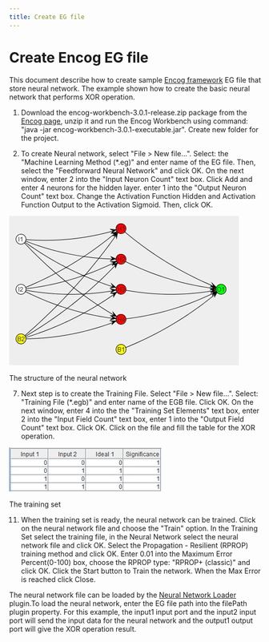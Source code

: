 ```yaml
---
title: Create EG file
---
```


# Create Encog EG file

This document describe how to create sample [Encog framework][1] EG file that store neural network. The example shown how to create the basic neural network that performs XOR operation.

1.  Download the encog-workbench-3.0.1-release.zip package from the [Encog page][2], unzip it and run the Encog Workbench using command: "java -jar encog-workbench-3.0.1-executable.jar". Create new folder for the project.
  
3.  To create Neural network, select "File > New file...". Select: the "Machine Learning Method (\*.eg)" and enter name of the EG file. Then, select the "Feedforward Neural Network" and click OK. On the next window, enter 2 into the "Input Neuron Count" text box. Click Add and enter 4 neurons for the hidden layer. enter 1 into the "Output Neuron Count" text box. Change the Activation Function Hidden and Activation Function Output to the Activation Sigmoid. Then, click OK.
  

![The structure of the neural network](./img/neuralnetwork.jpg "The structure of the neural network")

The structure of the neural network

  
7.  Next step is to create the Training File. Select "File > New file...". Select: "Training File (\*.egb)" and enter name of the EGB file. Click OK. On the next window, enter 4 into the the "Training Set Elements" text box, enter 2 into the "Input Field Count" text box, enter 1 into the "Output Field Count" text box. Click OK. Click on the file and fill the table for the XOR operation.
  

![The training set](./img/trainingset.jpg "The training set")

The training set

  
11.  When the training set is ready, the neural network can be trained. Click on the neural network file and choose the "Train" option. In the Training Set select the training file, in the Neural Network select the neural network file and click OK. Select the Propagation - Resilient (RPROP) training method and click OK. Enter 0.01 into the Maximum Error Percent(0-100) box, choose the RPROP type: "RPROP+ (classic)" and click OK. Click the Start button to Train the network. When the Max Error is reached click Close.

  
The neural network file can be loaded by the [Neural Network Loader][3] plugin.To load the neural network, enter the EG file path into the filePath plugin property. For this example, the input1 input port and the input2 input port will send the input data for the neural network and the output1 output port will give the XOR operation result.  

[1]: http://www.heatonresearch.com/encog
[2]: http://www.heatonresearch.com/encog
[3]: NeuralNetworkLoader.htm